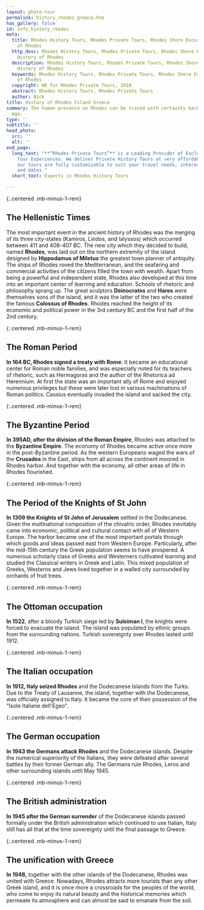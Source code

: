 ```yaml
---
layout: photo-tour
permalink: history_rhodes_greece.htm
has_gallery: false
id: info_history_rhodes
meta:
  title: Rhodes History Tours, Rhodes Private Tours, Rhodes Shore Excursions, History
    of Rhodes
  http_desc: Rhodes History Tours, Rhodes Private Tours, Rhodes Shore Excursions,
    History of Rhodes
  description: Rhodes History Tours, Rhodes Private Tours, Rhodes Shore Excursions,
    History of Rhodes
  keywords: Rhodes History Tours, Rhodes Private Tours, Rhodes Shore Excursions, History
    of Rhodes
  copyright: NK for Rhodes Private Tours, 2018
  abstract: Rhodes History Tours, Rhodes Private Tours
  author: Nick
title: History of Rhodes Island Greece
summary: The human presence on Rhodes can be traced with certainty back to the Stone
  Age.
type: ''
subtitle: ''
head_photo:
  src: ''
  alt: ''
end_page:
  long_text: "**“Rhodes Private Tours”** is a Leading Provider of Exclusive and Personalized
    Tour Experiences. We deliver Private History Tours at very affordable rates. All
    our tours are fully customizable to suit your travel needs, interests, schedules,
    and dates."
  short_text: Experts in Rhodes History Tours

---
```

{:.centered .mb-minus-1-rem}
## The Hellenistic Times

The most important event in the ancient history of Rhodes was the merging of its three city-states (Kamiros, Lindos, and Ialyssos) which occurred between 411 and 408-407 BC. The new city which they decided to build, named **Rhodes**, was laid out on the northern extremity of the island designed by **Hippodamus of Miletus** the greatest town planner of antiquity. The ships of Rhodes roved the Mediterranean, and the seafaring and commercial activities of the citizens filled the town with wealth. Apart from being a powerful and independent state, Rhodes also developed at this time into an important center of learning and education. Schools of rhetoric and philosophy sprang up. The great sculptors **Deinocrates** and **Hares** were themselves sons of the island, and it was the latter of the two who created the famous **Colossus of Rhodes**. Rhodes reached the height of its economic and political power in the 3rd century BC and the first half of the 2nd century.

{:.centered .mb-minus-1-rem}
## The Roman Period

**In 164 BC, Rhodes signed a treaty with Rome**. It became an educational center for Roman noble families, and was especially noted for its teachers of rhetoric, such as Hermagoras and the author of the Rhetorica ad Herennium. At first the state was an important ally of Rome and enjoyed numerous privileges but these were later lost in various machinations of Roman politics. Cassius eventually invaded the island and sacked the city.

{:.centered .mb-minus-1-rem}
## The Byzantine Period

**In 395AD, after the division of the Roman Empire**, Rhodes was attached to the **Byzantine Empire**. The economy of Rhodes became active once more in the post-Byzantine period. As the western Europeans waged the wars of the **Crusades** in the East, ships from all across the continent moored in Rhodes harbor. And together with the economy, all other areas of life in Rhodes flourished.

{:.centered .mb-minus-1-rem}
## The Period of the Knights of St John

**In 1309 the Knights of St John of Jerusalem** settled in the Dodecanese. Given the multinational composition of the chivalric order, Rhodes inevitably came into economic, political and cultural contact with all of Western Europe. The harbor became one of the most important portals through which goods and ideas passed east from Western Europe. Particularly, after the mid-15th century the Greek population seems to have prospered. A numerous scholarly class of Greeks and Westerners cultivated learning and studied the Classical writers in Greek and Latin. This mixed population of Greeks, Westerns and Jews lived together in a walled city surrounded by orchards of fruit trees.

{:.centered .mb-minus-1-rem}
## The Ottoman occupation

**In 1522**, after a bloody Turkish siege led by **Suleiman I**, the knights were forced to evacuate the island. The island was populated by ethnic groups from the surrounding nations. Turkish sovereignty over Rhodes lasted until 1912.

{:.centered .mb-minus-1-rem}
## The Italian occupation

**In 1912, Italy seized Rhodes** and the Dodecanese Islands from the Turks. Due to the Treaty of Lausanne, the island, together with the Dodecanese, was officially assigned to Italy. It became the core of their possession of the "Isole Italiane dell'Egeo".

{:.centered .mb-minus-1-rem}
## The German occupation

**In 1943 the Germans attack Rhodes** and the Dodecanese islands. Despite the numerical superiority of the Italians, they were defeated after several battles by their former German ally. The Germans rule Rhodes, Leros and other surrounding islands until May 1945.

{:.centered .mb-minus-1-rem}
## The British administration

**In 1945 after the German surrender** of the Dodecanese islands passed formally under the British administration which continued to use Italian, Italy still has all that at the time sovereignty until the final passage to Greece.

{:.centered .mb-minus-1-rem}
## The unification with Greece

**In 1948,** together with the other islands of the Dodecanese, Rhodes was united with Greece. Nowadays, Rhodes attracts more tourists than any other Greek island, and it is once more a crossroads for the peoples of the world, who come to enjoy its natural beauty and the historical memories which permeate its atmosphere and can almost be said to emanate from the soil.